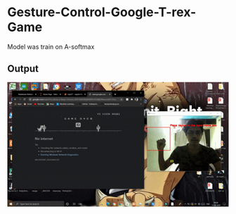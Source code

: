 # Gesture-Control-Google-T-rex-Game
Model was train on A-softmax
## Output

![Image](/static/ezgif.com-gif-maker.gif)

